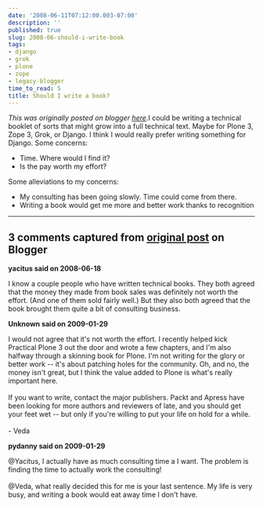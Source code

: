 ```yaml
---
date: '2008-06-11T07:12:00.003-07:00'
description: ''
published: true
slug: 2008-06-should-i-write-book
tags:
- django
- grok
- plone
- zope
- legacy-blogger
time_to_read: 5
title: Should I write a book?
---
```


*This was originally posted on blogger [here](https://pydanny.blogspot.com/2008/06/should-i-write-book.html)*.I could be writing a technical booklet of sorts that might grow into a full technical text.  Maybe for Plone 3, Zope 3, Grok, or Django.  I think I would really prefer writing something for Django.  Some concerns:<br /><ul><li>Time.  Where would I find it?</li><li>Is the pay worth my effort?</li></ul>Some alleviations to my concerns:<br /><ul><li>My consulting has been going slowly.  Time could come from there.</li><li>Writing a book would get me more and better work thanks to recognition</li></ul>

---

## 3 comments captured from [original post](https://pydanny.blogspot.com/2008/06/should-i-write-book.html) on Blogger

**yacitus said on 2008-06-18**

I know a couple people who have written technical books.  They both agreed that the money they made from book sales was definitely not worth the effort.  (And one of them sold fairly well.)  But they also both agreed that the book brought them quite a bit of consulting business.

**Unknown said on 2009-01-29**

I would not agree that it's not worth the effort. I recently helped kick Practical Plone 3 out the door and wrote a few chapters, and I'm also halfway through a skinning book for Plone. I'm not writing for the glory or better work -- it's about patching holes for the community. Oh, and no, the money isn't great, but I think the value added to Plone is what's really important here. <br /><br />If you want to write, contact the major publishers. Packt and Apress have been looking for more authors and reviewers of late, and you should get your feet wet -- but only if you're willing to put your life on hold for a while.<br /><br />- Veda

**pydanny said on 2009-01-29**

@Yacitus, I actually have as much consulting time a I want. The problem is finding the time to actually work the consulting!<br /><br />@Veda, what really decided this for me is your last sentence. My life is very busy, and writing a book would eat away time I don't have.

